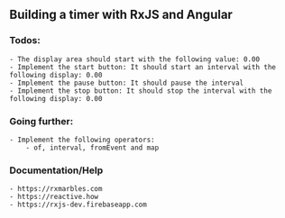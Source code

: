 ## Building a timer with RxJS and Angular

### Todos:

    - The display area should start with the following value: 0.00
    - Implement the start button: It should start an interval with the following display: 0.00
    - Implement the pause button: It should pause the interval
    - Implement the stop button: It should stop the interval with the following display: 0.00

### Going further:

    - Implement the following operators:
        - of, interval, fromEvent and map

### Documentation/Help

    - https://rxmarbles.com
    - https://reactive.how
    - https://rxjs-dev.firebaseapp.com
